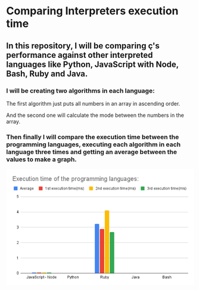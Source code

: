 # Comparing Interpreters execution time

## In this repository, I will be comparing ç's performance against other interpreted languages like Python, JavaScript with Node, Bash, Ruby and Java.

### I will be creating two algorithms in each language:

The first algorithm just puts all numbers in an array in ascending order.

And the second one will calculate the mode between the numbers in the array.

### Then finally I will compare the execution time between the programming languages, executing each algorithm in each language three times and getting an average between the values to make a graph.

![graph](./src/graphic.png)
